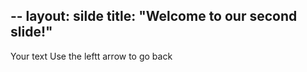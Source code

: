 --
layout: silde
title: "Welcome to our second slide!"
---
Your text
Use the leftt arrow to go back
